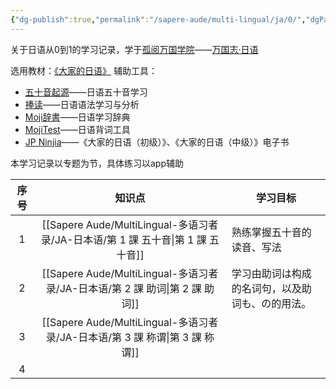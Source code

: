 ```yaml
---
{"dg-publish":true,"permalink":"/sapere-aude/multi-lingual/ja/0/","dgPassFrontmatter":true}
---
```



关于日语从0到1的学习记录，学于[孤阅万国学院](https://www.lonelyreader.com/respublica-linguae/)——[万国志·日语](https://lrl.lonelyreader.com/#/productDetail?productKeyId=C204)

选用教材：[《大家的日语》](https://book.douban.com/subject/27069931/)
辅助工具：
- [五十音起源](https://play.google.com/store/apps/details?id=com.kevinzhow.kanaoriginlite&hl=zh&gl=US)——日语五十音学习
- [捧读](https://play.google.com/store/apps/details?id=com.kevinzhow.pengdu&hl=zh&gl=US)——日语语法学习与分析
- [Moji辞書](https://www.hugecore.net/mojidict)——日语学习辞典
- [MojiTest](https://www.hugecore.net/mojitest)——日语背词工具
- [JP Ninjia](https://play.google.com/store/apps/details?id=com.app.jlptninja)——《大家的日语（初级）》、《大家的日语（中级）》电子书

本学习记录以专题为节，具体练习以app辅助

| 序号  |      知识点      | 学习目标                     |
| :-: | :-----------: | ------------------------ |
|  1  | [[Sapere Aude/MultiLingual-多语习者录/JA-日本语/第 1 課 五十音\|第 1 課 五十音]] | 熟练掌握五十音的读音、写法            |
|  2  | [[Sapere Aude/MultiLingual-多语习者录/JA-日本语/第 2 課 助词\|第 2 課 助词]]  | 学习由助词は构成的名词句，以及助词も、の的用法。 |
|  3  | [[Sapere Aude/MultiLingual-多语习者录/JA-日本语/第 3 課 称谓\|第 3 課 称谓]]  |                          |
|  4  |               |                          |
